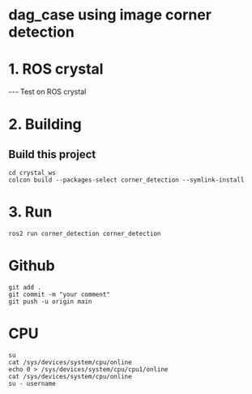 # dag_case using image corner detection

# 1. ROS crystal
--- Test on ROS crystal

# 2. Building
## Build this project
```
cd crystal_ws
colcon build --packages-select corner_detection --symlink-install
```
# 3. Run
```
ros2 run corner_detection corner_detection
```

# Github

```
git add .
git commit -m "your comment"
git push -u origin main
```

# CPU 
```
su
cat /sys/devices/system/cpu/online
echo 0 > /sys/devices/system/cpu/cpu1/online
cat /sys/devices/system/cpu/online
su - username
```